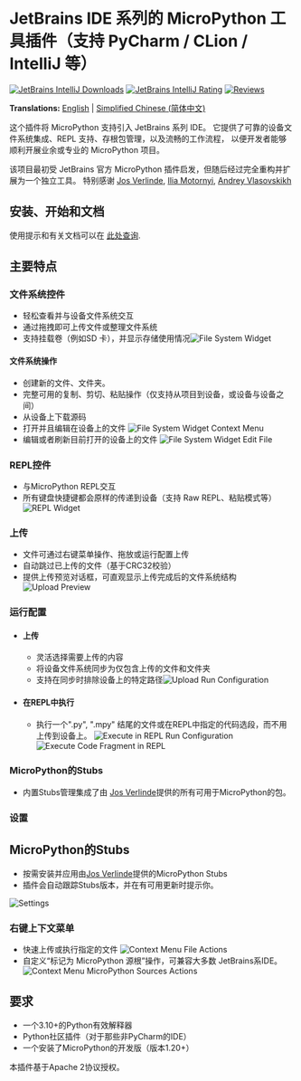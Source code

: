 # JetBrains IDE 系列的 MicroPython 工具插件（支持 PyCharm / CLion / IntelliJ 等）

[![JetBrains IntelliJ Downloads](https://img.shields.io/jetbrains/plugin/d/26227-micropython-tools?label=Downloads)](https://plugins.jetbrains.com/plugin/26227-micropython-tools)
[![JetBrains IntelliJ Rating](https://img.shields.io/jetbrains/plugin/r/rating/26227-micropython-tools?label=Rating)](https://plugins.jetbrains.com/plugin/26227-micropython-tools)
[![Reviews](https://img.shields.io/badge/Reviews-10-brightgreen)](https://plugins.jetbrains.com/plugin/26227-micropython-tools)

**Translations:** [English](README.md) | [Simplified Chinese (简体中文)](README_zh-CN.md)

这个插件将 MicroPython 支持引入 JetBrains 系列 IDE。
它提供了可靠的设备文件系统集成、REPL 支持、存根包管理，以及流畅的工作流程，
以便开发者能够顺利开展业余或专业的 MicroPython 项目。

该项目最初受 JetBrains 官方 MicroPython 插件启发，但随后经过完全重构并扩展为一个独立工具。
特别感谢 [Jos Verlinde](https://github.com/Josverl/micropython-stubs), [Ilia Motornyi](https://github.com/elmot), [Andrey Vlasovskikh](https://github.com/vlasovskikh)

## 安装、开始和文档

使用提示和有关文档可以在
[此处查询](https://github.com/lukaskremla/micropython-tools-jetbrains/blob/main/DOCUMENTATION_zh-CN.md).

## 主要特点

### 文件系统控件

- 轻松查看并与设备文件系统交互
- 通过拖拽即可上传文件或整理文件系统
- 支持挂载卷（例如SD 卡），并显示存储使用情况![File System Widget](media/file_system.png)

#### 文件系统操作

- 创建新的文件、文件夹。
- 完整可用的复制、剪切、粘贴操作（仅支持从项目到设备，或设备与设备之间）
- 从设备上下载源码
- 打开并且编辑在设备上的文件
  ![File System Widget Context Menu](media/file_system_context_menu.png)
- 编辑或者刷新目前打开的设备上的文件
  ![File System Widget Edit File](media/file_system_edit_file.png)

### REPL控件

- 与MicroPython REPL交互
- 所有键盘快捷键都会原样的传递到设备（支持 Raw REPL、粘贴模式等）
  ![REPL Widget](media/repl.png)

### 上传

- 文件可通过右键菜单操作、拖放或运行配置上传
- 自动跳过已上传的文件（基于CRC32校验）
- 提供上传预览对话框，可直观显示上传完成后的文件系统结构![Upload Preview](media/upload_preview.png)

### 运行配置

- #### 上传
    - 灵活选择需要上传的内容
    - 将设备文件系统同步为仅包含上传的文件和文件夹
    - 支持在同步时排除设备上的特定路径![Upload Run Configuration](media/run_configuration_upload.png)
- #### 在REPL中执行
    - 执行一个".py", ".mpy" 结尾的文件或在REPL中指定的代码选段，而不用上传到设备上。
      ![Execute in REPL Run Configuration](media/run_configuration_execute.png)
      ![Execute Code Fragment in REPL](media/execute_fragment.png)

### MicroPython的Stubs

- 内置Stubs管理集成了由 [Jos Verlinde](https://github.com/Josverl/micropython-stubs)提供的所有可用于MicroPython的包。

### 设置

## MicroPython的Stubs

- 按需安装并应用由[Jos Verlinde](https://github.com/Josverl/micropython-stubs)提供的MicroPython Stubs
- 插件会自动跟踪Stubs版本，并在有可用更新时提示你。

![Settings](media/settings.png)

### 右键上下文菜单

- 快速上传或执行指定的文件
  ![Context Menu File Actions](media/file_actions.png)
- 自定义“标记为 MicroPython 源根”操作，可兼容大多数 JetBrains系IDE。
  ![Context Menu MicroPython Sources Actions](media/micropython_sources.png)

## 要求

* 一个3.10+的Python有效解释器
* Python社区插件（对于那些非PyCharm的IDE）
* 一个安装了MicroPython的开发版（版本1.20+）

本插件基于Apache 2协议授权。
